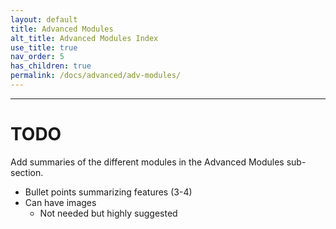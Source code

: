 ```yaml
---
layout: default
title: Advanced Modules
alt_title: Advanced Modules Index
use_title: true
nav_order: 5
has_children: true
permalink: /docs/advanced/adv-modules/
---
```


---

# TODO
Add summaries of the different modules in the Advanced Modules sub-section. 

* Bullet points summarizing features (3-4)
* Can have images
  * Not needed but highly suggested
